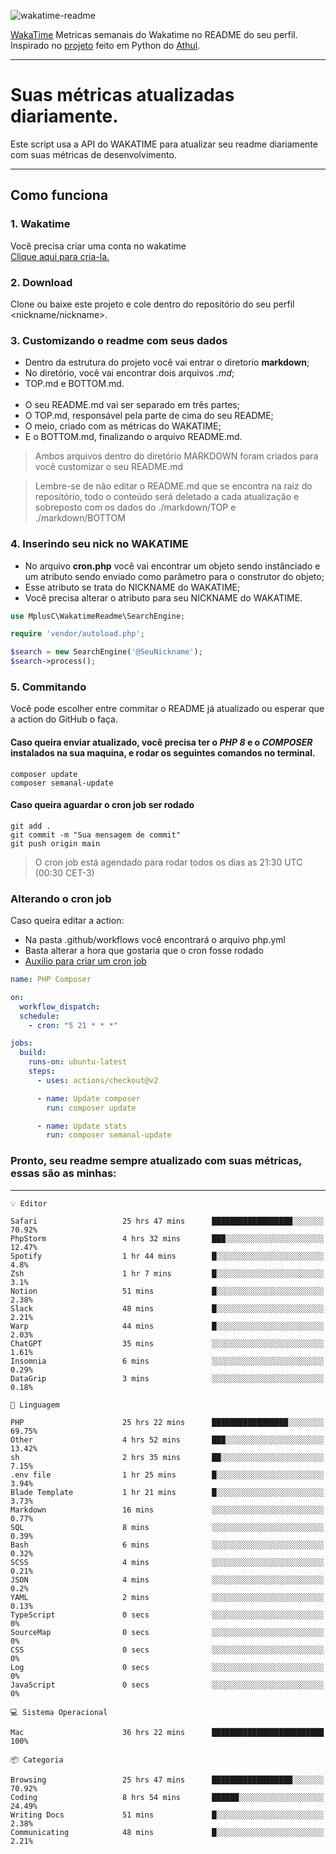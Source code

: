 ![wakatime-readme](https://socialify.git.ci/bymatheus/wakatime-readme/image?description=1&descriptionEditable=M%C3%A9tricas%20semanais%20do%20Wakatime%20no%20seu%20README%20de%20perfil.&font=KoHo&forks=1&language=1&owner=1&pattern=Signal&stargazers=1&theme=Dark)

[WakaTime](https://wakatime.com) Metricas semanais do Wakatime no README do seu perfil. <br>
Inspirado no [projeto](https://github.com/athul/waka-readme) feito em Python do [Athul](https://github.com/athul).
___

# Suas métricas atualizadas diariamente.
Este script usa a API do WAKATIME para atualizar seu readme diariamente com suas métricas de desenvolvimento.

___

## Como funciona

### 1. Wakatime
Você precisa criar uma conta no wakatime <br>
[Clique aqui para cria-la.](https://wakatime.com) 

### 2. Download
Clone ou baixe este projeto e cole dentro do repositório do seu perfil <nickname/nickname>.

### 3. Customizando o readme com seus dados
- Dentro da estrutura do projeto você vai entrar o diretorio **markdown**;  
- No diretório, você vai encontrar dois arquivos *.md*;
- TOP.md e BOTTOM.md.
<br><br>
- O seu README.md vai ser separado em três partes; 
- O TOP.md, responsável pela parte de cima do seu README;
- O meio, criado com as métricas do WAKATIME;
- E o BOTTOM.md, finalizando o arquivo README.md.<br>

> Ambos arquivos dentro do diretório MARKDOWN foram criados para você customizar o seu README.md

> Lembre-se de não editar o README.md que se encontra na raiz do repositório, todo o conteúdo será deletado a cada atualização e sobreposto com os dados do ./markdown/TOP e ./markdown/BOTTOM

### 4. Inserindo seu nick no WAKATIME
- No arquivo **cron.php** você vai encontrar um objeto sendo instânciado e um atributo sendo enviado como parâmetro para o construtor do objeto;
- Esse atributo se trata do NICKNAME do WAKATIME;
- Você precisa alterar o atributo para seu NICKNAME do WAKATIME.

```php
use MplusC\WakatimeReadme\SearchEngine;

require 'vendor/autoload.php';

$search = new SearchEngine('@SeuNickname');
$search->process();
```

### 5. Commitando
Você pode escolher entre commitar o README já atualizado ou esperar que a action do GitHub o faça. <br>

#### Caso queira enviar atualizado, você precisa ter o *PHP 8* e o *COMPOSER* instalados na sua maquina, e rodar os seguintes comandos no terminal.
```composer
composer update
composer semanal-update 
```

#### Caso queira aguardar o cron job ser rodado 
```git 
git add .
git commit -m "Sua mensagem de commit"
git push origin main
```

>O cron job está agendado para rodar todos os dias as 21:30 UTC (00:30 CET-3) 

### Alterando o cron job
Caso queira editar a action:

- Na pasta .github/workflows você encontrará o arquivo php.yml
- Basta alterar a hora que gostaria que o cron fosse rodado
- [Auxilio para criar um cron job](https://crontab.guru)

```yml
name: PHP Composer

on:
  workflow_dispatch:
  schedule:
    - cron: "5 21 * * *"

jobs:
  build:
    runs-on: ubuntu-latest
    steps:
      - uses: actions/checkout@v2

      - name: Update composer
        run: composer update

      - name: Update stats
        run: composer semanal-update
```

### Pronto, seu readme sempre atualizado com suas métricas, essas são as minhas:

___
```text
💡 Editor

Safari                   25 hrs 47 mins      ██████████████████░░░░░░░     70.92%
PhpStorm                 4 hrs 32 mins       ███░░░░░░░░░░░░░░░░░░░░░░     12.47%
Spotify                  1 hr 44 mins        █░░░░░░░░░░░░░░░░░░░░░░░░       4.8%
Zsh                      1 hr 7 mins         █░░░░░░░░░░░░░░░░░░░░░░░░       3.1%
Notion                   51 mins             █░░░░░░░░░░░░░░░░░░░░░░░░      2.38%
Slack                    48 mins             █░░░░░░░░░░░░░░░░░░░░░░░░      2.21%
Warp                     44 mins             █░░░░░░░░░░░░░░░░░░░░░░░░      2.03%
ChatGPT                  35 mins             ░░░░░░░░░░░░░░░░░░░░░░░░░      1.61%
Insomnia                 6 mins              ░░░░░░░░░░░░░░░░░░░░░░░░░      0.29%
DataGrip                 3 mins              ░░░░░░░░░░░░░░░░░░░░░░░░░      0.18%
```
```text
💬 Linguagem

PHP                      25 hrs 22 mins      █████████████████░░░░░░░░     69.75%
Other                    4 hrs 52 mins       ███░░░░░░░░░░░░░░░░░░░░░░     13.42%
sh                       2 hrs 35 mins       ██░░░░░░░░░░░░░░░░░░░░░░░      7.15%
.env file                1 hr 25 mins        █░░░░░░░░░░░░░░░░░░░░░░░░      3.94%
Blade Template           1 hr 21 mins        █░░░░░░░░░░░░░░░░░░░░░░░░      3.73%
Markdown                 16 mins             ░░░░░░░░░░░░░░░░░░░░░░░░░      0.77%
SQL                      8 mins              ░░░░░░░░░░░░░░░░░░░░░░░░░      0.39%
Bash                     6 mins              ░░░░░░░░░░░░░░░░░░░░░░░░░      0.32%
SCSS                     4 mins              ░░░░░░░░░░░░░░░░░░░░░░░░░      0.21%
JSON                     4 mins              ░░░░░░░░░░░░░░░░░░░░░░░░░       0.2%
YAML                     2 mins              ░░░░░░░░░░░░░░░░░░░░░░░░░      0.13%
TypeScript               0 secs              ░░░░░░░░░░░░░░░░░░░░░░░░░         0%
SourceMap                0 secs              ░░░░░░░░░░░░░░░░░░░░░░░░░         0%
CSS                      0 secs              ░░░░░░░░░░░░░░░░░░░░░░░░░         0%
Log                      0 secs              ░░░░░░░░░░░░░░░░░░░░░░░░░         0%
JavaScript               0 secs              ░░░░░░░░░░░░░░░░░░░░░░░░░         0%
```
```text
💻 Sistema Operacional

Mac                      36 hrs 22 mins      █████████████████████████       100%
```
```text
📦 Categoria

Browsing                 25 hrs 47 mins      ██████████████████░░░░░░░     70.92%
Coding                   8 hrs 54 mins       ██████░░░░░░░░░░░░░░░░░░░     24.49%
Writing Docs             51 mins             █░░░░░░░░░░░░░░░░░░░░░░░░      2.38%
Communicating            48 mins             █░░░░░░░░░░░░░░░░░░░░░░░░      2.21%
```
